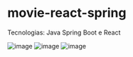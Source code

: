 # movie-react-spring
Tecnologias: Java Spring Boot e React 

![image](https://user-images.githubusercontent.com/91036587/213035714-85267b08-9c03-4723-a8fd-73407ed64453.png)
![image](https://user-images.githubusercontent.com/91036587/213035775-7e08680d-9178-4a76-899c-2833b501f3cd.png)
![image](https://user-images.githubusercontent.com/91036587/213035839-c4f77e88-5a88-4f48-9a11-ad67ecbbd5aa.png)
